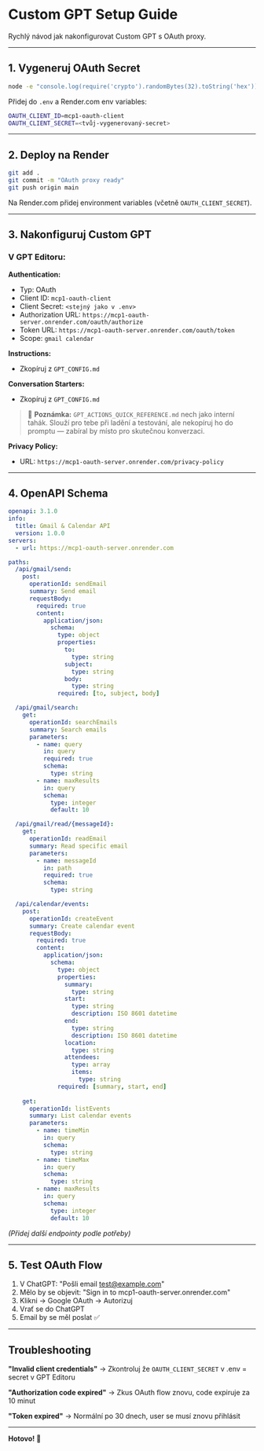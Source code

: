 # Custom GPT Setup Guide

Rychlý návod jak nakonfigurovat Custom GPT s OAuth proxy.

---

## 1. Vygeneruj OAuth Secret

```bash
node -e "console.log(require('crypto').randomBytes(32).toString('hex'))"
```

Přidej do `.env` a Render.com env variables:
```bash
OAUTH_CLIENT_ID=mcp1-oauth-client
OAUTH_CLIENT_SECRET=<tvůj-vygenerovaný-secret>
```

---

## 2. Deploy na Render

```bash
git add .
git commit -m "OAuth proxy ready"
git push origin main
```

Na Render.com přidej environment variables (včetně `OAUTH_CLIENT_SECRET`).

---

## 3. Nakonfiguruj Custom GPT

### V GPT Editoru:

**Authentication:**
- Typ: OAuth
- Client ID: `mcp1-oauth-client`
- Client Secret: `<stejný jako v .env>`
- Authorization URL: `https://mcp1-oauth-server.onrender.com/oauth/authorize`
- Token URL: `https://mcp1-oauth-server.onrender.com/oauth/token`
- Scope: `gmail calendar`

**Instructions:**
- Zkopíruj z `GPT_CONFIG.md`

**Conversation Starters:**
- Zkopíruj z `GPT_CONFIG.md`

> 📎 **Poznámka:** `GPT_ACTIONS_QUICK_REFERENCE.md` nech jako interní tahák. Slouží pro tebe při ladění a testování, ale nekopíruj ho do promptu — zabíral by místo pro skutečnou konverzaci.

**Privacy Policy:**
- URL: `https://mcp1-oauth-server.onrender.com/privacy-policy`

---

## 4. OpenAPI Schema

```yaml
openapi: 3.1.0
info:
  title: Gmail & Calendar API
  version: 1.0.0
servers:
  - url: https://mcp1-oauth-server.onrender.com

paths:
  /api/gmail/send:
    post:
      operationId: sendEmail
      summary: Send email
      requestBody:
        required: true
        content:
          application/json:
            schema:
              type: object
              properties:
                to:
                  type: string
                subject:
                  type: string
                body:
                  type: string
              required: [to, subject, body]

  /api/gmail/search:
    get:
      operationId: searchEmails
      summary: Search emails
      parameters:
        - name: query
          in: query
          required: true
          schema:
            type: string
        - name: maxResults
          in: query
          schema:
            type: integer
            default: 10

  /api/gmail/read/{messageId}:
    get:
      operationId: readEmail
      summary: Read specific email
      parameters:
        - name: messageId
          in: path
          required: true
          schema:
            type: string

  /api/calendar/events:
    post:
      operationId: createEvent
      summary: Create calendar event
      requestBody:
        required: true
        content:
          application/json:
            schema:
              type: object
              properties:
                summary:
                  type: string
                start:
                  type: string
                  description: ISO 8601 datetime
                end:
                  type: string
                  description: ISO 8601 datetime
                location:
                  type: string
                attendees:
                  type: array
                  items:
                    type: string
              required: [summary, start, end]
    
    get:
      operationId: listEvents
      summary: List calendar events
      parameters:
        - name: timeMin
          in: query
          schema:
            type: string
        - name: timeMax
          in: query
          schema:
            type: string
        - name: maxResults
          in: query
          schema:
            type: integer
            default: 10
```

*(Přidej další endpointy podle potřeby)*

---

## 5. Test OAuth Flow

1. V ChatGPT: "Pošli email test@example.com"
2. Mělo by se objevit: "Sign in to mcp1-oauth-server.onrender.com"
3. Klikni → Google OAuth → Autorizuj
4. Vrať se do ChatGPT
5. Email by se měl poslat ✅

---

## Troubleshooting

**"Invalid client credentials"**
→ Zkontroluj že `OAUTH_CLIENT_SECRET` v .env = secret v GPT Editoru

**"Authorization code expired"**
→ Zkus OAuth flow znovu, code expiruje za 10 minut

**"Token expired"**
→ Normální po 30 dnech, user se musí znovu přihlásit

---

**Hotovo! 🚀**

